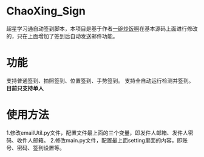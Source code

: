 # ChaoXing_Sign
超星学习通自动签到脚本，本项目是基于作者[一碗炒饭啊](https://space.bilibili.com/85497962)在基本源码上面进行修改的，只在上面增加了签到后自动发送邮件功能。

# 功能
支持普通签到、拍照签到、位置签到、手势签到。
支持全自动运行检测并签到。**目前只支持单人**


# 使用方法
1.修改emailUtil.py文件，配置文件最上面的三个变量，即发件人邮箱、发件人密码、收件人邮箱。
2.修改main.py文件，配置最上面setting里面的内容，即账号、密码、签到设置等。




